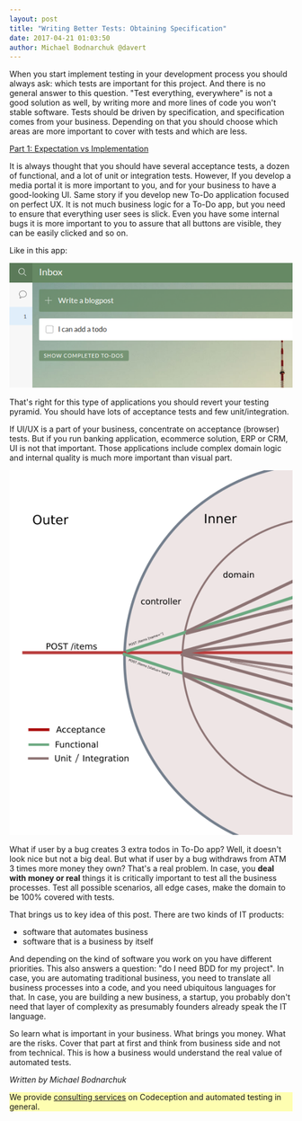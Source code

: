 ```yaml
---
layout: post
title: "Writing Better Tests: Obtaining Specification"
date: 2017-04-21 01:03:50
author: Michael Bodnarchuk @davert
---
```


When you start implement testing in your development process you should always ask: which tests are important for this project. And there is no general answer to this question. "Test everything, everywhere" is not a good solution as well, by writing more and more lines of code you won't stable software. Tests should be driven by specification, and specification comes from your business. Depending on that you should choose which areas are more important to cover with tests and which are less.

[Part 1: Expectation vs Implementation](https://codeception.com/12-21-2016/writing-better-tests-expectation-vs-implementation.html)

It is always thought that you should have several acceptance tests, a dozen of functional, and a lot of unit or integration tests. However, If you develop a media portal it is more important to you, and for your business to have a good-looking UI. Same story if you develop new To-Do application focused on perfect UX. It is not much business logic for a To-Do app, but you need to ensure that everything user sees is slick. Even you have some internal bugs it is more important to you to assure that all buttons are visible, they can be easily clicked and so on.

Like in this app:

![](/images/wunderlist.png)

That's right for this type of applications you should revert your testing pyramid. You should have lots of acceptance tests and few unit/integration.

If UI/UX is a part of your business, concentrate on acceptance (browser) tests. But if you run banking application, ecommerce solution, ERP or CRM, UI is not that important. Those applications include complex domain logic and internal quality is much more important than visual part.

![](/images/test-layers.png)

What if user by a bug creates 3 extra todos in To-Do app? Well, it doesn't look nice but not a big deal. But what if user by a bug withdraws from ATM 3 times more money they own? That's a real problem. In case, you **deal with money or real** things it is critically important to test all the business processes. Test all possible scenarios, all edge cases, make the domain to be 100% covered with tests.

That brings us to key idea of this post. There are two kinds of IT products:

* software that automates business
* software that is a business by itself

And depending on the kind of software you work on you have different priorities.
This also answers a question: "do I need BDD for my project". In case, you are automating traditional business, you need to translate all business processes into a code, and you need ubiquitous languages for that. In case, you are building a new business, a startup, you probably don't need that layer of complexity as presumably founders already speak the IT language.

So learn what is important in your business. What brings you money. What are the risks. Cover that part at first and think from business side and not from technical. This is how a business would understand the real value of automated tests.

*Written by Michael Bodnarchuk*


<p style="background: rgba(255,255,0,0.3)">We provide <a href=" https://sdclabs.com/codeception?utm_source=codeception.com&utm_medium=post&utm_term=link&utm_campaign=reference">consulting services</a> on Codeception and automated testing in general.</p>